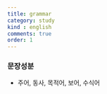 ```yaml
---
title: grammar
category: study
kind : english
comments: true
order: 1
---
```



### 문장성분
- 주어, 동사, 목적어, 보어, 수식어 

